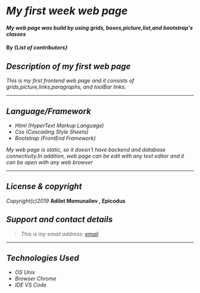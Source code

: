 # _My first week web page_

#### _My web page was build by using grids, boxes,picture,list,and bootstrap's classes_

#### By _**{List of contributors}**_

## _Description of my first web page_

_This is my first frontend web page and it consists of grids,picture,links,paragraphs, and toolBar links._
___

## _Language/Framework_

* _Html (HyperText Markup Language)_
* _Css (Cascading Style Sheets)_
* _Bootstrap (FrontEnd Framework)_


_My web page is static, so it doesn't have backend and database connectivity.In addition, web page can be edit with any text editor and it can be open with any web browser_

___


## _License & copyright_

_Copyright(c)2019_ __Adilet Momunaliev , Epicodus__

## _Support and contact details_

>_This is my email address: [email](adiletm@hotmail.com)_

___

## _Technologies Used_

* _OS Unix_
* _Browser Chrome_
* _IDE VS Code_






